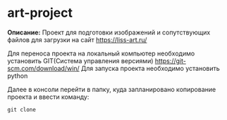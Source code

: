 # art-project
**Описание:**
Проект для подготовки изображений и сопутствующих файлов для загрузки на сайт https://liss-art.ru/

Для переноса проекта на локальный компьютер необходимо установить GIT(Система управления версиями)
https://git-scm.com/download/win/
Для запуска проекта необходимо установить python



Далее в консоли перейти в папку, куда запланировано копирование проекта и ввести команду:
```terminal
git clone 
```



